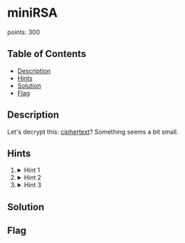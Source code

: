 # miniRSA
points: 300

## Table of Contents
  * [Description](#description)
  * [Hints](#hints)
  * [Solution](#solution)
  * [Flag](#flag)

## Description
Let's decrypt this: [ciphertext](files/ciphertext)? Something seems a bit small.

## Hints
1. <details> 
    <summary>Hint 1</summary> 

    RSA <a href="https://en.wikipedia.org/wiki/RSA_(cryptosystem)">tutorial</a> 
   
   </details>

2. <details>
    <summary>Hint 2</summary>
    
    How could having too small an e affect the security of this 2048 bit key?
    
    </details>

3. <details>
    <summary>Hint 3</summary>
    
    Make sure you don't lose precision, the numbers are pretty big (besides the e value)
    
    </details>

## Solution

## Flag
